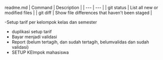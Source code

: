 readme.md
| Command | Description |
| --- | --- |
| git status | List all new or modified files |
| git diff | Show file differences that haven't been staged |

-Setup tarif per kelompok kelas dan semester
- duplikasi setup tarif
- Bayar menjadi validasi
- Report (belum tertagih, dan sudah tertagih, belumvalidas dan sudah validasi)
- SETUP KElmpok mahasiswa